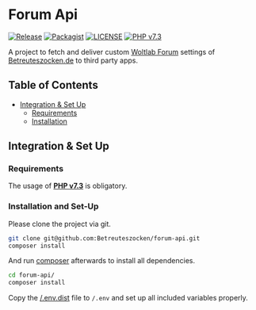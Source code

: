 # Forum Api

[![Release](https://img.shields.io/badge/release-0%2E0-blue.svg?style=flat)](hhttps://github.com/Betreuteszocken/forum-api/releases/tag/0.0)
[![Packagist](https://img.shields.io/badge/Packagist-0%2E0-blue.svg?style=flat)](https://packagist.org/packages/Betreuteszocken/forum-api)
[![LICENSE](https://img.shields.io/badge/License-MIT-blue.svg?style=flat)](LICENSE)
[![PHP v7.3](https://img.shields.io/badge/PHP-%E2%89%A57%2E3-0044aa.svg)](https://www.php.net/manual/en/migration73.new-features.php)

A project to fetch and deliver custom [Woltlab Forum](https://www.woltlab.com/) settings of [Betreuteszocken.de](https://www.betreuteszocken.de/) to third party apps. 

## Table of Contents

* [Integration & Set Up](#integration--set-up)
  * [Requirements](#requirements)
  * [Installation](#installation-and-set-up)


## Integration & Set Up

### Requirements

The usage of [**PHP v7.3**](https://www.php.net/manual/en/migration73.new-features.php) is obligatory.


### Installation and Set-Up

Please clone the project via git.

```bash
git clone git@github.com:Betreuteszocken/forum-api.git
composer install
```

And run [composer](https://getcomposer.org/) afterwards to install all dependencies.

```bash
cd forum-api/
composer install
```

Copy the [/.env.dist](.env.dist) file to `/.env` and set up all included variables properly.
